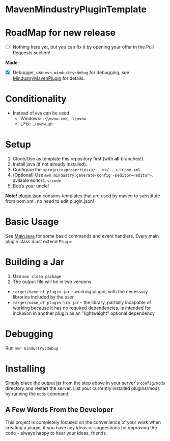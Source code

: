# **MavenMindustryPluginTemplate**

# RoadMap for new release

- [ ] Nothing here yet, but you can fix it by opening your offer in the Pull Requests section!

**Made**:
- [x] Debugger, use `mvn mindustry:debug` for debugging, see [MindustryMavenPlugin](https://github.com/SSTentacleSS/MindustryMavenPlugin) for details.

# Conditionality

* Instead of `mvn` can be used 
    + Windows: `.\\mvnw.cmd`, `.\\mvnw`
    + U*ix: `./mvnw.sh`

# Setup

1. Clone/Use as template this repository first (with **all** branches!).
2. Install java (if not already installed).
3. Configure the `<project><properties></...></...>` in `pom.xml`.
4. (Optional) Use `mvn mindustry:generate-config -Deditor=<editor>`, avilable editors: `vscode`
4. Bob’s your uncle!

**Note!** [plugin.json](https://github.com/SSTentacleSS/MavenMindustryPluginTemplate/blob/release/src/resources/plugin.json) contains templates that are used by maven to substitute from pom.xml, no need to edit plugin.json!

# Basic Usage

See [Main.java](https://github.com/SSTentacleSS/MavenMindustryPluginTemplate/blob/release/src/java/io/github/ss_tentacle_ss/mindustry/example/Main.java) for some basic commands and event handlers.
Every main plugin class must extend `Plugin`.

# Building a Jar

1. Use `mvn clean package`
2. The output file will be in two versions

* `target/name_of_plugin.jar` - working plugin, with the necessary libraries included by the user
* `target/name_of_plugin-lib.jar` - the library, partially incapable of working because it has no required dependencies, is intended for inclusion in another plugin as an "lightweight" optional dependency

# Debugging

Run `mvn mindustry:debug`

# Installing

Simply place the output jar from the step above in your server's `config/mods` directory and restart the server.
List your currently installed plugins/mods by running the `mods` command.



## **A Few Words From the Developer**

This project is completely focused on the convenience of your work when creating a plugin, if you have any ideas or suggestions for improving the code - always happy to hear your ideas, friends.
